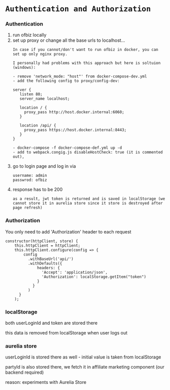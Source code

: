 # `Authentication and Authorization`

### Authentication
1. run ofbiz locally
2. set up proxy or change all the base urls to localhost...
    ```
   In case if you cannot/don't want to run ofbiz in docker, you can set up only nginx proxy.

   I personally had problems with this approach but here is soltuion (windows):

   - remove 'network_mode: "host"' from docker-compose-dev.yml
   - add the following config to proxy/config-dev:

   server {
       listen 80;
       server_name localhost;

       location / {
         proxy_pass http://host.docker.internal:6060;
       }

       location /api/ {
         proxy_pass https://host.docker.internal:8443;
       }
   }

   - docker-compose -f docker-compose-def.yml up -d
   - add to webpack.congig.js disableHostCheck: true (it is commented out),

    ```
3. go to login page and log in via
    ```
    username: admin
    passwrod: ofbiz
    ```
4. response has to be 200
    ```
    as a result, jwt token is returned and is saved in localStorage (we cannot store it in aurelia store since it store is destroyed after page refresh)
    ```


### Authorization

You only need to add 'Authorization' header to each request

```
constructor(httpClient, store) {
    this.httpClient = httpClient;
    this.httpClient.configure(config => {
        config
          .withBaseUrl('api/')
          .withDefaults({
              headers: {
                'Accept': 'application/json',
                'Authorization': localStorage.getItem("token")
              }
            }
          )
      }
    );

```

### localStorage
both userLoginId and token are stored there

this data is removed from localStorage when user logs out

### aurelia store

userLoginId is stored there as well - initial value is taken from localStorage

partyId is also stored there, we fetch it in affiliate marketing component (our backend required)

reason: experiments with Aurelia Store
